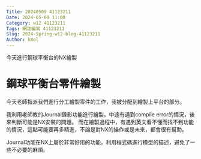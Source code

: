 ```yaml
---
Title: 20240509 41123211
Date: 2024-05-09 11:00
Category: w12 41123211
Tags: 網誌編寫 41123211
Slug: 2024-Spring-w12-blog-41123211
Author: kmol
---
```


今天進行鋼球平衡台的NX繪製

<!-- PELICAN_END_SUMMARY -->

# 鋼球平衡台零件繪製

 今天老師指派我們進行分工繪製零件的工作，我被分配到繪製上平台的部分。

 我利用老師教的Journal錄影功能進行繪製，中途有遇到compile error的情況，後來判斷可能是NX安裝的問題。
 而在繪製過程中，有遇到英文看不懂而找不到功能的情況，這點可能要再多精進，不論是對NX的操作或是未來，都會很有幫助。

 Journal功能在NX上屬於非常好用的功能，利用程式碼進行模型的描述，避免了一些不必要的麻煩。

